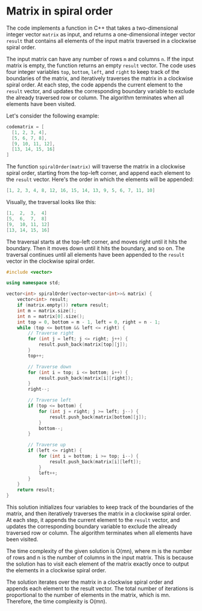 # Matrix in spiral order

The code implements a function in C++ that takes a two-dimensional integer vector `matrix` as input, and returns a one-dimensional integer vector `result` that contains all elements of the input matrix traversed in a clockwise spiral order.

&#x20;The input matrix can have any number of rows `m` and columns `n`. If the input matrix is empty, the function returns an empty `result` vector. The code uses four integer variables `top`, `bottom`, `left`, and `right` to keep track of the boundaries of the matrix, and iteratively traverses the matrix in a clockwise spiral order. At each step, the code appends the current element to the `result` vector, and updates the corresponding boundary variable to exclude the already traversed row or column. The algorithm terminates when all elements have been visited.

Let's consider the following example:

```csharp
codematrix = [
  [1, 2, 3, 4],
  [5, 6, 7, 8],
  [9, 10, 11, 12],
  [13, 14, 15, 16]
]
```

The function `spiralOrder(matrix)` will traverse the matrix in a clockwise spiral order, starting from the top-left corner, and append each element to the `result` vector. Here's the order in which the elements will be appended:

```csharp
[1, 2, 3, 4, 8, 12, 16, 15, 14, 13, 9, 5, 6, 7, 11, 10]
```

Visually, the traversal looks like this:

```csharp
[1,  2,  3,  4]
[5,  6,  7,  8]
[9,  10, 11, 12]
[13, 14, 15, 16]
```

The traversal starts at the top-left corner, and moves right until it hits the boundary. Then it moves down until it hits the boundary, and so on. The traversal continues until all elements have been appended to the `result` vector in the clockwise spiral order.

```cpp
#include <vector>

using namespace std;

vector<int> spiralOrder(vector<vector<int>>& matrix) {
    vector<int> result;
    if (matrix.empty()) return result;
    int m = matrix.size();
    int n = matrix[0].size();
    int top = 0, bottom = m - 1, left = 0, right = n - 1;
    while (top <= bottom && left <= right) {
        // Traverse right
        for (int j = left; j <= right; j++) {
            result.push_back(matrix[top][j]);
        }
        top++;

        // Traverse down
        for (int i = top; i <= bottom; i++) {
            result.push_back(matrix[i][right]);
        }
        right--;

        // Traverse left
        if (top <= bottom) {
            for (int j = right; j >= left; j--) {
                result.push_back(matrix[bottom][j]);
            }
            bottom--;
        }

        // Traverse up
        if (left <= right) {
            for (int i = bottom; i >= top; i--) {
                result.push_back(matrix[i][left]);
            }
            left++;
        }
    }
    return result;
}

```

This solution initializes four variables to keep track of the boundaries of the matrix, and then iteratively traverses the matrix in a clockwise spiral order. At each step, it appends the current element to the `result` vector, and updates the corresponding boundary variable to exclude the already traversed row or column. The algorithm terminates when all elements have been visited.

The time complexity of the given solution is O(mn), where m is the number of rows and n is the number of columns in the input matrix. This is because the solution has to visit each element of the matrix exactly once to output the elements in a clockwise spiral order.

The solution iterates over the matrix in a clockwise spiral order and appends each element to the result vector. The total number of iterations is proportional to the number of elements in the matrix, which is mn. Therefore, the time complexity is O(mn).
